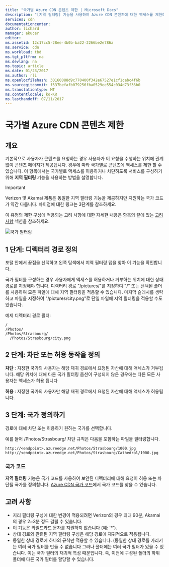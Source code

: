 ```yaml
---
title: "국가별 Azure CDN 콘텐츠 제한 | Microsoft Docs"
description: "[지역 필터링] 기능을 사용하여 Azure CDN 콘텐츠에 대한 액세스를 제한하는 방법을 알아봅니다."
services: cdn
documentationcenter: 
author: lichard
manager: akucer
editor: 
ms.assetid: 12c17cc5-28ee-4b0b-ba22-2266be2e786a
ms.service: cdn
ms.workload: tbd
ms.tgt_pltfrm: na
ms.devlang: na
ms.topic: article
ms.date: 01/23/2017
ms.author: rli
ms.openlocfilehash: 30160088d9c770400f342e67527e1cf1cabc4f6b
ms.sourcegitcommit: f537befafb079256fba0529ee554c034d73f36b0
ms.translationtype: MT
ms.contentlocale: ko-KR
ms.lasthandoff: 07/11/2017
---
```

# <a name="restrict-azure-cdn-content-by-country"></a>국가별 Azure CDN 콘텐츠 제한

## <a name="overview"></a>개요
기본적으로 사용자가 콘텐츠를 요청하는 경우 사용자가 이 요청을 수행하는 위치에 관계 없이 콘텐츠 페이지가 제공됩니다. 경우에 따라 국가별로 콘텐츠에 액세스를 제한 할 수 있습니다. 이 항목에서는 국가별로 액세스를 허용하거나 차단하도록 서비스를 구성하기 위해 **지역 필터링** 기능을 사용하는 방법을 설명합니다.

> [!IMPORTANT]
> Verizon 및 Akamai 제품은 동일한 지역 필터링 기능을 제공하지만 지원하는 국가 코드가 약간 다릅니다. 차이점에 대한 링크는 3단계를 참조하세요.


이 유형의 제한 구성에 적용되는 고려 사항에 대한 자세한 내용은 항목의 끝에 있는 [고려 사항](cdn-restrict-access-by-country.md#considerations) 섹션을 참조하세요.  

![국가 필터링](./media/cdn-filtering/cdn-country-filtering-akamai.png)

## <a name="step-1-define-the-directory-path"></a>1 단계: 디렉터리 경로 정의
포털 안에서 끝점을 선택하고 왼쪽 탐색에서 지역 필터링 탭을 찾아 이 기능을 확인합니다.

국가 필터를 구성하는 경우 사용자에게 액세스를 허용하거나 거부하는 위치에 대한 상대 경로를 지정해야 합니다. 디렉터리 경로 "/pictures/"를 지정하여 "/" 또는 선택된 폴더를 사용하여 모든 파일에 대해 지역 필터링을 적용할 수 있습니다. 마지막 슬래시를 생략하고 파일을 지정하여 "/pictures/city.png"로 단일 파일에 지역 필터링을 적용할 수도 있습니다.

예제 디렉터리 경로 필터:

    /                                 
    /Photos/
    /Photos/Strasbourg/
      /Photos/Strasbourg/city.png

## <a name="step-2-define-the-action-block-or-allow"></a>2 단계: 차단 또는 허용 동작을 정의
**차단** : 지정한 국가의 사용자는 해당 재귀 경로에서 요청된 자산에 대해 액세스가 거부됩니다. 해당 위치에 대해 다른 국가 필터링 옵션이 구성되지 않은 경우에는 다른 모든 사용자는 액세스가 허용 됩니다

**허용** : 지정한 국가의 사용자만 해당 재귀 경로에서 요청된 자산에 대해 액세스가 허용됩니다.

## <a name="step-3-define-the-countries"></a>3 단계: 국가 정의하기
경로에 대해 차단 또는 허용하기 원하는 국가를 선택합니다. 

예를 들어 /Photos/Strasbourg/ 차단 규칙은 다음을 포함하는 파일을 필터링합니다.

    http://<endpoint>.azureedge.net/Photos/Strasbourg/1000.jpg
    http://<endpoint>.azureedge.net/Photos/Strasbourg/Cathedral/1000.jpg


### <a name="country-codes"></a>국가 코드
**지역 필터링** 기능은 국가 코드를 사용하여 보안된 디렉터리에 대해 요청이 허용 또는 차단될 국가를 정의합니다. [Azure CDN 국가 코드](https://msdn.microsoft.com/library/mt761717.aspx)에서 국가 코드를 찾을 수 있습니다. 

## <a id="considerations"></a>고려 사항
* 지리 필터링 구성에 대한 변경이 적용되려면 Verizon의 경우 최대 90분, Akamai의 경우 2~3분 정도 걸릴 수 있습니다.
* 이 기능은 와일드카드 문자를 지원하지 않습니다 (예: '*').
* 상대 경로와 관련된 지역 필터링 구성은 해당 경로에 재귀적으로 적용됩니다.
* 동일한 상대 경로에 하나의 규칙만 적용할 수 있습니다. (동일한 상대 경로를 가리키는 여러 국가 필터를 만들 수 없습니다  그러나 폴더에는 여러 국가 필터가 있을 수 있습니다. 이는 국가 필터의 재귀적 특성 때문입니다. 즉, 이전에 구성된 폴더의 하위 폴더에 다른 국가 필터를 할당할 수 있습니다.


